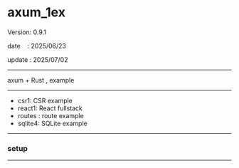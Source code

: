 ﻿# axum_1ex

 Version: 0.9.1

 date    : 2025/06/23

 update : 2025/07/02

***

axum + Rust , example

***
* csr1: CSR  example
* react1: React fullstack
* routes : route example
* sqlite4: SQLite example

***
### setup

***

